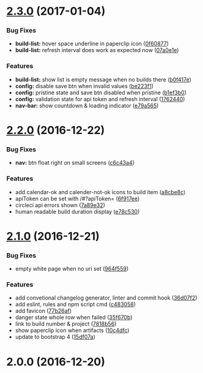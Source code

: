 <a name="2.3.0"></a>
# [2.3.0](https://github.com/ephigenia/circleboard2/compare/v2.2.0...v2.3.0) (2017-01-04)


### Bug Fixes

* **build-list:** hover space underline in paperclip icon ([0f60877](https://github.com/ephigenia/circleboard2/commit/0f60877))
* **build-list:** refresh interval does work as expected now ([07a0e1e](https://github.com/ephigenia/circleboard2/commit/07a0e1e))


### Features

* **build-list:** show list is empty message when no builds there ([b0f417e](https://github.com/ephigenia/circleboard2/commit/b0f417e))
* **config:** disable save btn when invalid values ([be223f1](https://github.com/ephigenia/circleboard2/commit/be223f1))
* **config:** pristine state and save btn disabled when pristine ([b1ef3b0](https://github.com/ephigenia/circleboard2/commit/b1ef3b0))
* **config:** validation state for api token and refresh interval ([1762440](https://github.com/ephigenia/circleboard2/commit/1762440))
* **nav-bar:** show countdown & loading indicator ([e79a565](https://github.com/ephigenia/circleboard2/commit/e79a565))



<a name="2.2.0"></a>
# [2.2.0](https://github.com/ephigenia/circleboard2/compare/v2.1.0...v2.2.0) (2016-12-22)


### Bug Fixes

* **nav:** btn float right on small screens ([c6c43a4](https://github.com/ephigenia/circleboard2/commit/c6c43a4))


### Features

* add calendar-ok and calender-not-ok icons to build item ([a8cbe8c](https://github.com/ephigenia/circleboard2/commit/a8cbe8c))
* apiToken can be set with /#?apiToken=<value> ([6f917ee](https://github.com/ephigenia/circleboard2/commit/6f917ee))
* circleci api errors shown ([7a89e32](https://github.com/ephigenia/circleboard2/commit/7a89e32))
* human readable build duration display ([e78c530](https://github.com/ephigenia/circleboard2/commit/e78c530))



<a name="2.1.0"></a>
# [2.1.0](https://github.com/ephigenia/circleboard2/compare/v2.0.0...v2.1.0) (2016-12-21)


### Bug Fixes

* empty white page when no uri set ([964f559](https://github.com/ephigenia/circleboard2/commit/964f559))


### Features

* add convetional changelog generator, linter and commit hook ([36d07f2](https://github.com/ephigenia/circleboard2/commit/36d07f2))
* add eslint, rules and npm script cmd ([c483058](https://github.com/ephigenia/circleboard2/commit/c483058))
* add favicon ([77b26af](https://github.com/ephigenia/circleboard2/commit/77b26af))
* danger state whole row when failed ([35f670b](https://github.com/ephigenia/circleboard2/commit/35f670b))
* link to build number & project ([7818b56](https://github.com/ephigenia/circleboard2/commit/7818b56))
* show paperclip icon when artifacts ([10c4dfc](https://github.com/ephigenia/circleboard2/commit/10c4dfc))
* update to bootstrap 4 ([15df07a](https://github.com/ephigenia/circleboard2/commit/15df07a))



<a name="2.0.0"></a>
# 2.0.0 (2016-12-20)



